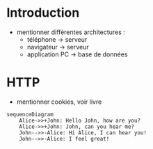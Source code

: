 # Introduction
- mentionner différentes architectures : 
  - téléphone → serveur
  - navigateur -> serveur
  - application PC → base de données
  
# HTTP
- mentionner cookies, voir livre


```mermaid
sequenceDiagram
    Alice->>+John: Hello John, how are you?
    Alice->>+John: John, can you hear me?
    John-->>-Alice: Hi Alice, I can hear you!
    John-->>-Alice: I feel great!
```

    